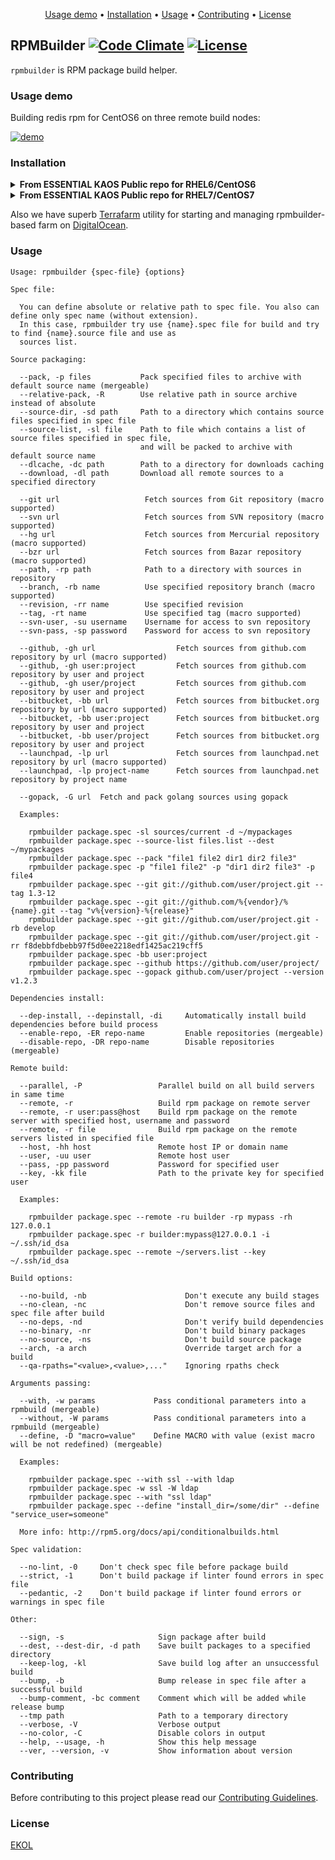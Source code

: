 <p align="center"><a href="#usage-demo">Usage demo</a> • <a href="#installation">Installation</a> • <a href="#usage">Usage</a> • <a href="#contributing">Contributing</a> • <a href="#license">License</a></p>

## RPMBuilder [![Code Climate](https://codeclimate.com/github/essentialkaos/rpmbuilder/badges/gpa.svg)](https://codeclimate.com/github/essentialkaos/rpmbuilder) [![License](https://gh.kaos.io/ekol.svg)](https://essentialkaos.com/ekol)

`rpmbuilder` is RPM package build helper.

### Usage demo

Building redis rpm for CentOS6 on three remote build nodes:

[![demo](https://gh.kaos.io/rpmbuilder-140.gif)](#usage-demo)

### Installation

<details>
<summary><strong>From ESSENTIAL KAOS Public repo for RHEL6/CentOS6</strong></summary>
```
[sudo] yum install -y https://yum.kaos.io/6/release/i386/kaos-repo-7.2-0.el6.noarch.rpm
[sudo] yum install rpmbuilder
```

Build node:
```
[sudo] yum install -y https://yum.kaos.io/6/release/i386/kaos-repo-7.2-0.el6.noarch.rpm
[sudo] yum install rpmbuilder-node
[sudo] passwd builder
... change builder user password here
[sudo] service buildmon start
```
</details>

<details>
<summary><strong>From ESSENTIAL KAOS Public repo for RHEL7/CentOS7</strong></summary>
```
[sudo] yum install -y https://yum.kaos.io/7/release/x86_64/kaos-repo-7.2-0.el7.noarch.rpm
[sudo] yum install rpmbuilder
```

Build node:
```
[sudo] yum install -y https://yum.kaos.io/7/release/x86_64/kaos-repo-7.2-0.el7.noarch.rpm
[sudo] yum install rpmbuilder-node
[sudo] passwd builder
... change builder user password here
[sudo] service buildmon start
```
</details>

Also we have superb [Terrafarm](https://github.com/essentialkaos/terrafarm) utility for starting and managing rpmbuilder-based farm on [DigitalOcean](https://www.digitalocean.com).

### Usage

```
Usage: rpmbuilder {spec-file} {options}

Spec file:

  You can define absolute or relative path to spec file. You also can define only spec name (without extension).
  In this case, rpmbuilder try use {name}.spec file for build and try to find {name}.source file and use as 
  sources list.

Source packaging:

  --pack, -p files           Pack specified files to archive with default source name (mergeable)
  --relative-pack, -R        Use relative path in source archive instead of absolute
  --source-dir, -sd path     Path to a directory which contains source files specified in spec file
  --source-list, -sl file    Path to file which contains a list of source files specified in spec file,
                             and will be packed to archive with default source name
  --dlcache, -dc path        Path to a directory for downloads caching
  --download, -dl path       Download all remote sources to a specified directory

  --git url                   Fetch sources from Git repository (macro supported)
  --svn url                   Fetch sources from SVN repository (macro supported)
  --hg url                    Fetch sources from Mercurial repository (macro supported)
  --bzr url                   Fetch sources from Bazar repository (macro supported)
  --path, -rp path            Path to a directory with sources in repository
  --branch, -rb name          Use specified repository branch (macro supported)
  --revision, -rr name        Use specified revision
  --tag, -rt name             Use specified tag (macro supported)
  --svn-user, -su username    Username for access to svn repository
  --svn-pass, -sp password    Password for access to svn repository

  --github, -gh url                  Fetch sources from github.com repository by url (macro supported)
  --github, -gh user:project         Fetch sources from github.com repository by user and project
  --github, -gh user/project         Fetch sources from github.com repository by user and project
  --bitbucket, -bb url               Fetch sources from bitbucket.org repository by url (macro supported)
  --bitbucket, -bb user:project      Fetch sources from bitbucket.org repository by user and project
  --bitbucket, -bb user/project      Fetch sources from bitbucket.org repository by user and project
  --launchpad, -lp url               Fetch sources from launchpad.net repository by url (macro supported)
  --launchpad, -lp project-name      Fetch sources from launchpad.net repository by project name

  --gopack, -G url  Fetch and pack golang sources using gopack

  Examples:

    rpmbuilder package.spec -sl sources/current -d ~/mypackages
    rpmbuilder package.spec --source-list files.list --dest ~/mypackages
    rpmbuilder package.spec --pack "file1 file2 dir1 dir2 file3"
    rpmbuilder package.spec -p "file1 file2" -p "dir1 dir2 file3" -p file4
    rpmbuilder package.spec --git git://github.com/user/project.git --tag 1.3-12
    rpmbuilder package.spec --git git://github.com/%{vendor}/%{name}.git --tag "v%{version}-%{release}"
    rpmbuilder package.spec --git git://github.com/user/project.git -rb develop
    rpmbuilder package.spec --git git://github.com/user/project.git -rr f8debbfdbebb97f5d0ee2218edf1425ac219cff5
    rpmbuilder package.spec -bb user:project
    rpmbuilder package.spec --github https://github.com/user/project/
    rpmbuilder package.spec --gopack github.com/user/project --version v1.2.3

Dependencies install:

  --dep-install, --depinstall, -di     Automatically install build dependencies before build process
  --enable-repo, -ER repo-name         Enable repositories (mergeable)
  --disable-repo, -DR repo-name        Disable repositories (mergeable)

Remote build:

  --parallel, -P                 Parallel build on all build servers in same time
  --remote, -r                   Build rpm package on remote server
  --remote, -r user:pass@host    Build rpm package on the remote server with specified host, username and password
  --remote, -r file              Build rpm package on the remote servers listed in specified file
  --host, -hh host               Remote host IP or domain name
  --user, -uu user               Remote host user
  --pass, -pp password           Password for specified user
  --key, -kk file                Path to the private key for specified user

  Examples:

    rpmbuilder package.spec --remote -ru builder -rp mypass -rh 127.0.0.1
    rpmbuilder package.spec -r builder:mypass@127.0.0.1 -i ~/.ssh/id_dsa
    rpmbuilder package.spec --remote ~/servers.list --key ~/.ssh/id_dsa

Build options:

  --no-build, -nb                      Don't execute any build stages
  --no-clean, -nc                      Don't remove source files and spec file after build
  --no-deps, -nd                       Don't verify build dependencies
  --no-binary, -nr                     Don't build binary packages
  --no-source, -ns                     Don't build source package
  --arch, -a arch                      Override target arch for a build
  --qa-rpaths="<value>,<value>,..."    Ignoring rpaths check

Arguments passing:

  --with, -w params             Pass conditional parameters into a rpmbuild (mergeable)
  --without, -W params          Pass conditional parameters into a rpmbuild (mergeable)
  --define, -D "macro=value"    Define MACRO with value (exist macro will be not redefined) (mergeable)

  Examples:

    rpmbuilder package.spec --with ssl --with ldap
    rpmbuilder package.spec -w ssl -W ldap
    rpmbuilder package.spec --with "ssl ldap"
    rpmbuilder package.spec --define "install_dir=/some/dir" --define "service_user=someone"

  More info: http://rpm5.org/docs/api/conditionalbuilds.html

Spec validation:

  --no-lint, -0     Don't check spec file before package build
  --strict, -1      Don't build package if linter found errors in spec file
  --pedantic, -2    Don't build package if linter found errors or warnings in spec file

Other:

  --sign, -s                     Sign package after build
  --dest, --dest-dir, -d path    Save built packages to a specified directory
  --keep-log, -kl                Save build log after an unsuccessful build
  --bump, -b                     Bump release in spec file after a successful build
  --bump-comment, -bc comment    Comment which will be added while release bump
  --tmp path                     Path to a temporary directory
  --verbose, -V                  Verbose output
  --no-color, -C                 Disable colors in output
  --help, --usage, -h            Show this help message
  --ver, --version, -v           Show information about version

```

### Contributing

Before contributing to this project please read our [Contributing Guidelines](https://github.com/essentialkaos/contributing-guidelines#contributing-guidelines).

### License

[EKOL](https://essentialkaos.com/ekol)
